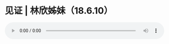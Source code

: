 # 见证 | 林欣姊妹（18.6.10）

<audio style="width: 100%;" preload="false" controls controlslist="nodownload"><source src="//cdn.wechat.edu.pl/audio/mp3/old/25302.mp3" type="audio/mpeg">Your browser does not support the audio element.</audio>


